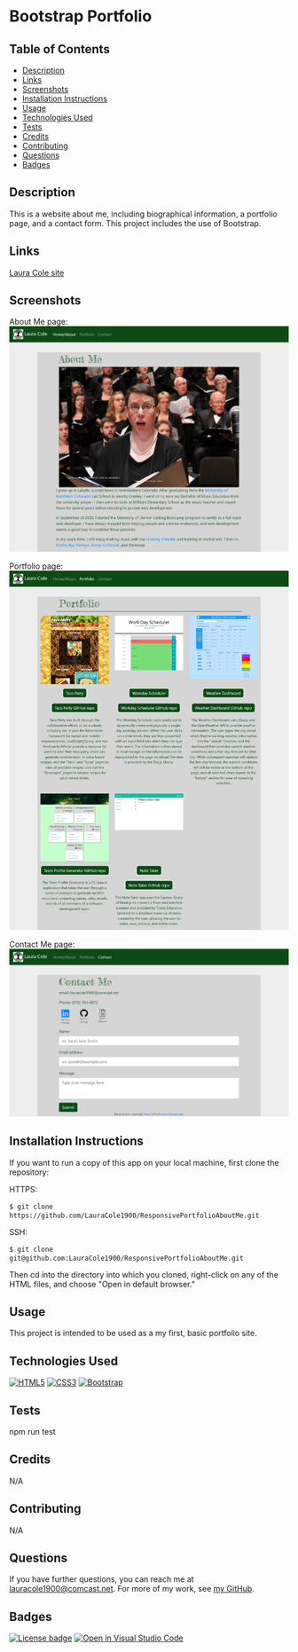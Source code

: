 # Bootstrap Portfolio

## Table of Contents

* [Description](#description)
* [Links](#links)
* [Screenshots](#screenshots)
* [Installation Instructions](#installation-instructions)
* [Usage](#usage)
* [Technologies Used](#technologies-used)
* [Tests](#tests)
* [Credits](#credits)
* [Contributing](#contributing)
* [Questions](#questions)
* [Badges](#badges)

## Description

This is a website about me, including biographical information, a portfolio page, and a contact form. This project includes the use of Bootstrap.

## Links

[Laura Cole site](https://lauracole1900.github.io/ResponsivePortfolioAboutMe/)

## Screenshots

About Me page:
![AboutMe screencap](./assets/about-me-page-screencap.png)

Portfolio page:
![Portfolio screencap](./assets/portfolio-page-screencap.png)

Contact Me page:
![Contact screencap](./assets/contact-page-screencap.png)

## Installation Instructions

If you want to run a copy of this app on your local machine, first clone the repository:

HTTPS:
```
$ git clone https://github.com/LauraCole1900/ResponsivePortfolioAboutMe.git
```

SSH:
```
$ git clone git@github.com:LauraCole1900/ResponsivePortfolioAboutMe.git
```

Then cd into the directory into which you cloned, right-click on any of the HTML files, and choose "Open in default browser."

## Usage

This project is intended to be used as a my first, basic portfolio site.

## Technologies Used

[![HTML5](https://img.shields.io/badge/built%20with-HTML5-f06529)](https://developer.mozilla.org/en-US/docs/Glossary/HTML5) [![CSS3](https://img.shields.io/badge/built%20with-CSS3-2965f1)](https://developer.mozilla.org/en-US/docs/Web/CSS) [![Bootstrap](https://img.shields.io/badge/built%20with-Bootstrap-563d7c)](https://getbootstrap.com/)

## Tests

npm run test

## Credits

N/A

## Contributing

N/A

## Questions

If you have further questions, you can reach me at lauracole1900@comcast.net. For more of my work, see [my GitHub](https://github.com/LauraCole1900).

## Badges

[![License badge](https://img.shields.io/badge/license-MIT-0d4b16)](./LICENSE) [![Open in Visual Studio Code](https://open.vscode.dev/badges/open-in-vscode.svg)](https://open.vscode.dev/LauraCole1900/ResponsivePortfolioAboutMe)